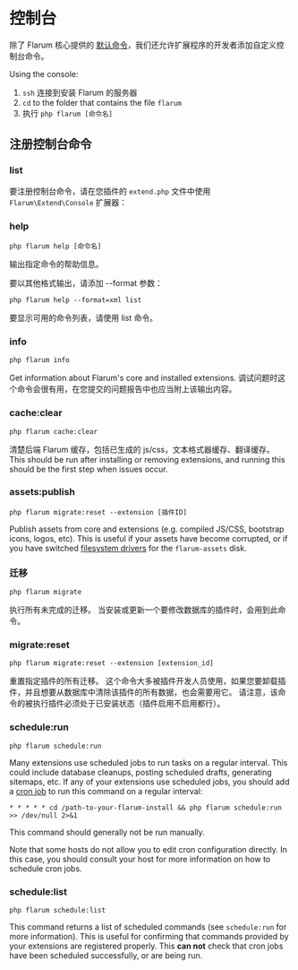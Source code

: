 # 控制台

除了 Flarum 核心提供的 [默认命令](../console.md)，我们还允许扩展程序的开发者添加自定义控制台命令。

Using the console:

1. `ssh` 连接到安装 Flarum 的服务器
2. `cd` to the folder that contains the file `flarum`
3. 执行 `php flarum [命令名]`

## 注册控制台命令

### list

要注册控制台命令，请在您插件的 `extend.php` 文件中使用 `Flarum\Extend\Console` 扩展器：

### help

`php flarum help [命令名]`

输出指定命令的帮助信息。

要以其他格式输出，请添加 --format 参数：

`php flarum help --format=xml list`

要显示可用的命令列表，请使用 list 命令。

### info

`php flarum info`

Get information about Flarum's core and installed extensions. 调试问题时这个命令会很有用，在您提交的问题报告中也应当附上该输出内容。

### cache:clear

`php flarum cache:clear`

清楚后端 Flarum 缓存，包括已生成的 js/css，文本格式器缓存、翻译缓存。 This should be run after installing or removing extensions, and running this should be the first step when issues occur.

### assets:publish

`php flarum migrate:reset --extension [插件ID]`

Publish assets from core and extensions (e.g. compiled JS/CSS, bootstrap icons, logos, etc). This is useful if your assets have become corrupted, or if you have switched [filesystem drivers](extend/filesystem.md) for the `flarum-assets` disk.

### 迁移

`php flarum migrate`

执行所有未完成的迁移。 当安装或更新一个要修改数据库的插件时，会用到此命令。

### migrate:reset

`php flarum migrate:reset --extension [extension_id]`

重置指定插件的所有迁移。 这个命令大多被插件开发人员使用，如果您要卸载插件，并且想要从数据库中清除该插件的所有数据，也会需要用它。 请注意，该命令的被执行插件必须处于已安装状态（插件启用不启用都行）。

### schedule:run

`php flarum schedule:run`

Many extensions use scheduled jobs to run tasks on a regular interval. This could include database cleanups, posting scheduled drafts, generating sitemaps, etc. If any of your extensions use scheduled jobs, you should add a [cron job](https://ostechnix.com/a-beginners-guide-to-cron-jobs/) to run this command on a regular interval:

```
* * * * * cd /path-to-your-flarum-install && php flarum schedule:run >> /dev/null 2>&1
```

This command should generally not be run manually.

Note that some hosts do not allow you to edit cron configuration directly. In this case, you should consult your host for more information on how to schedule cron jobs.

### schedule:list

`php flarum schedule:list`

This command returns a list of scheduled commands (see `schedule:run` for more information). This is useful for confirming that commands provided by your extensions are registered properly. This **can not** check that cron jobs have been scheduled successfully, or are being run.